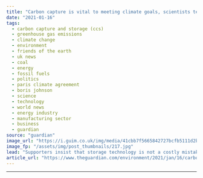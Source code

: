 ```yaml
---
title: "Carbon capture is vital to meeting climate goals, scientists tell green critics"
date: "2021-01-16"
tags: 
  - carbon capture and storage (ccs)
  - greenhouse gas emissions
  - climate change
  - environment
  - friends of the earth
  - uk news
  - coal
  - energy
  - fossil fuels
  - politics
  - paris climate agreement
  - boris johnson
  - science
  - technology
  - world news
  - energy industry
  - manufacturing sector
  - business
  - guardian
source: "guardian"
image_url: "https://i.guim.co.uk/img/media/41cbb7f5665842727bcfb5111d2beb9e41164575/0_115_7349_4408/master/7349.jpg?width=460&quality=85&auto=format&fit=max&s=fcdc97bb2009ee4852493611aafe84d6"
image_fp: "/assets/img/post_thumbnails/217.jpg"
lead: "Supporters insist that storage technology is not a costly mistake but the best way for UK to cut emissions from heavy industryEngineers and geologists have strongly criticised green groups who last week claimed that carbon capture and storage schemes..."
article_url: "https://www.theguardian.com/environment/2021/jan/16/carbon-capture-vital-meeting-climate-goals-scientists-cut-emissions"
---
```


---
